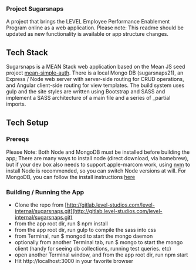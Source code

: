 ### Project Sugarsnaps
A project that brings the LEVEL Employee Performance Enablement Program online as a web application. Please note: This readme should be updated as new functionality is available or app structure changes.

## Tech Stack
Sugarsnaps is a MEAN Stack web application based on the Mean JS seed project
[mean-simple-auth](https://github.com/meanjs/mean-simple-auth). There is a local Mongo DB
(sugarsnaps21), an Express / Node web server with server-side routing for CRUD operations,
and Angular client-side routing for view templates. The build system uses gulp and the site
styles are written using Bootstrap and SASS and implement a SASS architecture of a main file and a series of _partial imports.

## Tech Setup

### Prereqs
Please Note: Both Node and MongoDB must be installed before building the app;
There are many ways to install node (direct download, via homebrew), but if your dev box also needs to support apple-marcom work, using [nvm](nvm.sh) to install Node is recommended, so you can switch Node versions at will. For MongoDB, you can follow the install instructions [here](https://docs.mongodb.com/manual/tutorial/install-mongodb-on-os-x/)

### Building / Running the App
* Clone the repo from [http://gitlab.level-studios.com/level-internal/sugarsnaps.git](http://gitlab.level-studios.com/level-internal/sugarsnaps.git)
* from the app root dir, run $ npm install
* from the app root dir, run gulp to compile the sass into css
* from Terminal, run $ mongod to start the mongo daemon
* optionally from another Terminal tab, run $ mongo to start the mongo client (handy for seeing db collections, running test queries. etc)
* open another Terminal window, and from the app root dir, run npm start
* Hit http://localhost:3000 in your favorite browser
